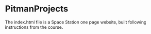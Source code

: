# PitmanProjects

The index.html file is a Space Station one page website, built following instructions from the course.
